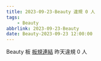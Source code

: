 ```yaml
---
title: 2023-09-23-Beauty 違規 0 人
tags:
    - Beauty
abbrlink: 2023-09-23-Beauty
date: Beauty-2023-09-23 12:00:00
---
```

Beauty 板 [板規連結](https://www.ptt.cc/bbs/Beauty/M.1630069980.A.84B.html)
昨天違規 0 人
